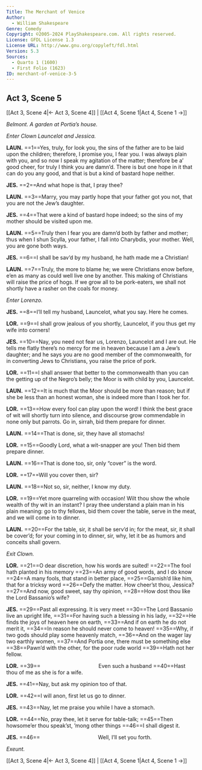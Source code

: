 ```yaml
---
Title: The Merchant of Venice
Author: 
  - William Shakespeare
Genre: Comedy
Copyright: ©2005-2024 PlayShakespeare.com. All rights reserved.
License: GFDL License 1.3
License URL: http://www.gnu.org/copyleft/fdl.html
Version: 5.3
Sources:
  - Quarto 1 (1600)
  - First Folio (1623)
ID: merchant-of-venice-3-5
---
```


## Act 3, Scene 5
[[Act 3, Scene 4|← Act 3, Scene 4]] | [[Act 4, Scene 1|Act 4, Scene 1 →]]

*Belmont. A garden at Portia’s house.*

*Enter Clown Launcelot and Jessica.*

**LAUN.**
==1==Yes, truly, for look you, the sins of the father are to be laid upon the children; therefore, I promise you, I fear you. I was always plain with you, and so now I speak my agitation of the matter; therefore be a’ good cheer, for truly I think you are damn’d. There is but one hope in it that can do you any good, and that is but a kind of bastard hope neither.

**JES.**
==2==And what hope is that, I pray thee?

**LAUN.**
==3==Marry, you may partly hope that your father got you not, that you are not the Jew’s daughter.

**JES.**
==4==That were a kind of bastard hope indeed; so the sins of my mother should be visited upon me.

**LAUN.**
==5==Truly then I fear you are damn’d both by father and mother; thus when I shun Scylla, your father, I fall into Charybdis, your mother. Well, you are gone both ways.

**JES.**
==6==I shall be sav’d by my husband, he hath made me a Christian!

**LAUN.**
==7==Truly, the more to blame he; we were Christians enow before, e’en as many as could well live one by another. This making of Christians will raise the price of hogs. If we grow all to be pork-eaters, we shall not shortly have a rasher on the coals for money.

*Enter Lorenzo.*

**JES.**
==8==I’ll tell my husband, Launcelot, what you say. Here he comes.

**LOR.**
==9==I shall grow jealous of you shortly, Launcelot, if you thus get my wife into corners!

**JES.**
==10==Nay, you need not fear us, Lorenzo, Launcelot and I are out. He tells me flatly there’s no mercy for me in heaven because I am a Jew’s daughter; and he says you are no good member of the commonwealth, for in converting Jews to Christians, you raise the price of pork.

**LOR.**
==11==I shall answer that better to the commonwealth than you can the getting up of the Negro’s belly; the Moor is with child by you, Launcelot.

**LAUN.**
==12==It is much that the Moor should be more than reason; but if she be less than an honest woman, she is indeed more than I took her for.

**LOR.**
==13==How every fool can play upon the word! I think the best grace of wit will shortly turn into silence, and discourse grow commendable in none only but parrots. Go in, sirrah, bid them prepare for dinner.

**LAUN.**
==14==That is done, sir, they have all stomachs!

**LOR.**
==15==Goodly Lord, what a wit-snapper are you! Then bid them prepare dinner.

**LAUN.**
==16==That is done too, sir, only “cover” is the word.

**LOR.**
==17==Will you cover then, sir?

**LAUN.**
==18==Not so, sir, neither, I know my duty.

**LOR.**
==19==Yet more quarreling with occasion! Wilt thou show the whole wealth of thy wit in an instant? I pray thee understand a plain man in his plain meaning: go to thy fellows, bid them cover the table, serve in the meat, and we will come in to dinner.

**LAUN.**
==20==For the table, sir, it shall be serv’d in; for the meat, sir, it shall be cover’d; for your coming in to dinner, sir, why, let it be as humors and conceits shall govern.

*Exit Clown.*

**LOR.**
==21==O dear discretion, how his words are suited!
==22==The fool hath planted in his memory
==23==An army of good words, and I do know
==24==A many fools, that stand in better place,
==25==Garnish’d like him, that for a tricksy word
==26==Defy the matter. How cheer’st thou, Jessica?
==27==And now, good sweet, say thy opinion,
==28==How dost thou like the Lord Bassanio’s wife?

**JES.**
==29==Past all expressing. It is very meet
==30==The Lord Bassanio live an upright life,
==31==For having such a blessing in his lady,
==32==He finds the joys of heaven here on earth,
==33==And if on earth he do not merit it,
==34==In reason he should never come to heaven!
==35==Why, if two gods should play some heavenly match,
==36==And on the wager lay two earthly women,
==37==And Portia one, there must be something else
==38==Pawn’d with the other, for the poor rude world
==39==Hath not her fellow.

**LOR.**
==39==           Even such a husband
==40==Hast thou of me as she is for a wife.

**JES.**
==41==Nay, but ask my opinion too of that.

**LOR.**
==42==I will anon, first let us go to dinner.

**JES.**
==43==Nay, let me praise you while I have a stomach.

**LOR.**
==44==No, pray thee, let it serve for table-talk;
==45==Then howsome’er thou speak’st, ’mong other things
==46==I shall digest it.

**JES.**
==46==           Well, I’ll set you forth.

*Exeunt.*

[[Act 3, Scene 4|← Act 3, Scene 4]] | [[Act 4, Scene 1|Act 4, Scene 1 →]]